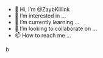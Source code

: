 - 👋 Hi, I’m @ZaybKillink
- 👀 I’m interested in ...
- 🌱 I’m currently learning ...
- 💞️ I’m looking to collaborate on ...
- 📫 How to reach me ...

<!---
ZaybKillink/ZaybKillink is a ✨ special ✨ repository because its `README.md` (this file) appears on your GitHub profile.
You can click the Preview link to take a look at your changes.
--->
b

